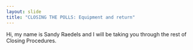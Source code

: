 ```yaml
---
layout: slide
title: "CLOSING THE POLLS: Equipment and return"
---
```


Hi, my name is Sandy Raedels and I will be taking you through the rest of Closing Procedures.
